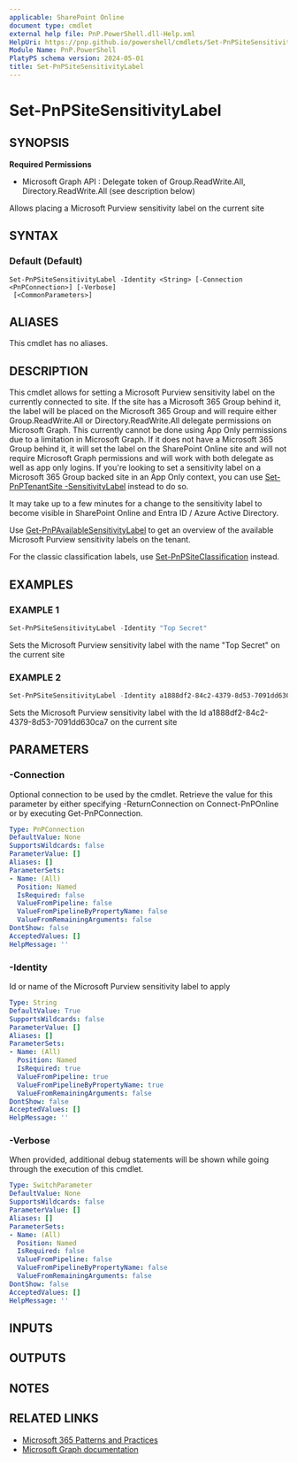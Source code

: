 ```yaml
---
applicable: SharePoint Online
document type: cmdlet
external help file: PnP.PowerShell.dll-Help.xml
HelpUri: https://pnp.github.io/powershell/cmdlets/Set-PnPSiteSensitivityLabel.html
Module Name: PnP.PowerShell
PlatyPS schema version: 2024-05-01
title: Set-PnPSiteSensitivityLabel
---
```


# Set-PnPSiteSensitivityLabel

## SYNOPSIS

**Required Permissions**

  * Microsoft Graph API : Delegate token of Group.ReadWrite.All, Directory.ReadWrite.All (see description below)

Allows placing a Microsoft Purview sensitivity label on the current site

## SYNTAX

### Default (Default)

```
Set-PnPSiteSensitivityLabel -Identity <String> [-Connection <PnPConnection>] [-Verbose]
 [<CommonParameters>]
```

## ALIASES

This cmdlet has no aliases.

## DESCRIPTION

This cmdlet allows for setting a Microsoft Purview sensitivity label on the currently connected to site. If the site has a Microsoft 365 Group behind it, the label will be placed on the Microsoft 365 Group and will require either Group.ReadWrite.All or Directory.ReadWrite.All delegate permissions on Microsoft Graph. This currently cannot be done using App Only permissions due to a limitation in Microsoft Graph. If it does not have a Microsoft 365 Group behind it, it will set the label on the SharePoint Online site and will not require Microsoft Graph permissions and will work with both delegate as well as app only logins. If you're looking to set a sensitivity label on a Microsoft 365 Group backed site in an App Only context, you can use [Set-PnPTenantSite -SensitivityLabel](Set-PnPTenantSite.md#-sensitivitylabel) instead to do so.

It may take up to a few minutes for a change to the sensitivity label to become visible in SharePoint Online and Entra ID / Azure Active Directory.

Use [Get-PnPAvailableSensitivityLabel](Get-PnPAvailableSensitivityLabel.md) to get an overview of the available Microsoft Purview sensitivity labels on the tenant.

For the classic classification labels, use [Set-PnPSiteClassification](Set-PnPSiteClassification.md) instead.

## EXAMPLES

### EXAMPLE 1

```powershell
Set-PnPSiteSensitivityLabel -Identity "Top Secret"
```

Sets the Microsoft Purview sensitivity label with the name "Top Secret" on the current site

### EXAMPLE 2

```powershell
Set-PnPSiteSensitivityLabel -Identity a1888df2-84c2-4379-8d53-7091dd630ca7
```

Sets the Microsoft Purview sensitivity label with the Id a1888df2-84c2-4379-8d53-7091dd630ca7 on the current site

## PARAMETERS

### -Connection

Optional connection to be used by the cmdlet. Retrieve the value for this parameter by either specifying -ReturnConnection on Connect-PnPOnline or by executing Get-PnPConnection.

```yaml
Type: PnPConnection
DefaultValue: None
SupportsWildcards: false
ParameterValue: []
Aliases: []
ParameterSets:
- Name: (All)
  Position: Named
  IsRequired: false
  ValueFromPipeline: false
  ValueFromPipelineByPropertyName: false
  ValueFromRemainingArguments: false
DontShow: false
AcceptedValues: []
HelpMessage: ''
```

### -Identity

Id or name of the Microsoft Purview sensitivity label to apply

```yaml
Type: String
DefaultValue: True
SupportsWildcards: false
ParameterValue: []
Aliases: []
ParameterSets:
- Name: (All)
  Position: Named
  IsRequired: true
  ValueFromPipeline: true
  ValueFromPipelineByPropertyName: true
  ValueFromRemainingArguments: false
DontShow: false
AcceptedValues: []
HelpMessage: ''
```

### -Verbose

When provided, additional debug statements will be shown while going through the execution of this cmdlet.

```yaml
Type: SwitchParameter
DefaultValue: None
SupportsWildcards: false
ParameterValue: []
Aliases: []
ParameterSets:
- Name: (All)
  Position: Named
  IsRequired: false
  ValueFromPipeline: false
  ValueFromPipelineByPropertyName: false
  ValueFromRemainingArguments: false
DontShow: false
AcceptedValues: []
HelpMessage: ''
```

## INPUTS

## OUTPUTS

## NOTES

## RELATED LINKS

- [Microsoft 365 Patterns and Practices](https://aka.ms/m365pnp)
- [Microsoft Graph documentation](https://learn.microsoft.com/graph/api/group-update?view=graph-rest-beta&tabs=http#example-2-apply-sensitivity-label-to-a-microsoft-365-group)

